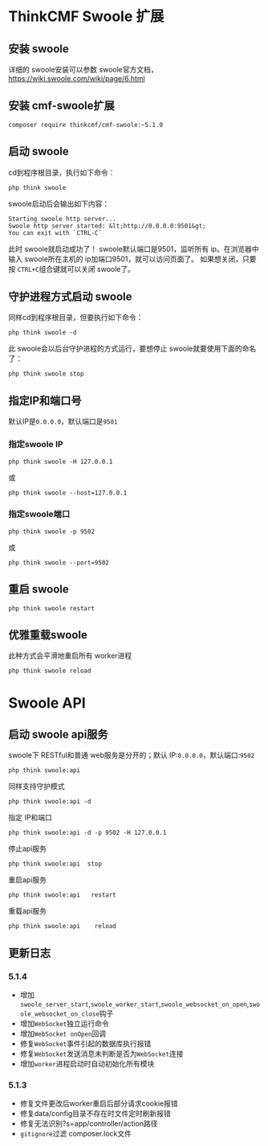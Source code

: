 ThinkCMF Swoole 扩展
===============
## 安装 swoole
详细的 swoole安装可以参数 swoole官方文档，https://wiki.swoole.com/wiki/page/6.html

## 安装 cmf-swoole扩展
```
composer require thinkcmf/cmf-swoole:~5.1.0
```
## 启动 swoole
cd到程序根目录，执行如下命令：
```
php think swoole
```
swoole启动后会输出如下内容：
```
Starting swoole http server...
Swoole http server started: &lt;http://0.0.0.0:9501&gt;
You can exit with `CTRL-C`
```
此时 swoole就启动成功了！
swoole默认端口是9501，监听所有 ip。在浏览器中输入 swoole所在主机的 ip加端口9501，就可以访问页面了。
 如果想关闭，只要按 `CTRL+C`组合键就可以关闭 swoole了。

##  守护进程方式启动 swoole
同样cd到程序根目录，但要执行如下命令：
```
php think swoole -d
```
此 swoole会以后台守护进程的方式运行，要想停止 swoole就要使用下面的命名了：
```
php think swoole stop
```


## 指定IP和端口号
默认IP是`0.0.0.0`，默认端口是`9501`
### 指定swoole IP
```
php think swoole -H 127.0.0.1
```
或
```
php think swoole --host=127.0.0.1
```
### 指定swoole端口
```
php think swoole -p 9502
```
或
```
php think swoole --port=9502
```

## 重启 swoole
```
php think swoole restart
```
## 优雅重载swoole
此种方式会平滑地重启所有 worker进程
```
php think swoole reload
```
# Swoole API
## 启动 swoole api服务
swoole下 RESTful和普通 web服务是分开的；默认 IP:`0.0.0.0`，默认端口:`9502`
```
php think swoole:api
```
同样支持守护模式
```
php think swoole:api -d
```
指定 IP和端口
```
php think swoole:api -d -p 9502 -H 127.0.0.1
```
停止api服务
```
php think swoole:api  stop
```
重启api服务
```
php think swoole:api   restart
```
重载api服务
```
php think swoole:api    reload
```

## 更新日志

### 5.1.4
* 增加`swoole_server_start`,`swoole_worker_start`,`swoole_websocket_on_open`,`swoole_websocket_on_close`钩子
* 增加`WebSocket`独立运行命令
* 增加`WebSocket onOpen`回调
* 修复`WebSocket`事件引起的数据库执行报错
* 修复`WebSocket`发送消息未判断是否为`WebSocket`连接
* 增加`worker`进程启动时自动初始化所有模块

### 5.1.3
* 修复文件更改后worker重启后部分请求cookie报错
* 修复data/config目录不存在时文件定时刷新报错
* 修复无法识别?s=app/controller/action路径
* `gitignore`过滤 composer.lock文件

